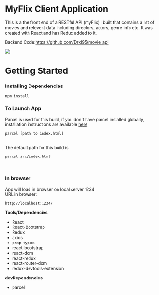 # MyFlix Client Application
This is a the front end of a RESTful API (myFlix) I built that contains a list of movies and relevent data including directors, actors, genre info etc.  It was created with React and has Redux added to it.  

Backend Code:https://github.com/Drxl95/movie_api

<img src="img/myFlix-doc.gif">

# Getting Started

### Installing Dependencies
```sh
npm install
```


### To Launch App <br>
Parcel is used for this build, if you don't have parcel installed globally, installation instructions are available [here](https://parceljs.org/getting_started.html)<br>
```sh
parcel [path to index.html]
```
<br>
The default path for this build is<br>

```sh
parcel src/index.html
```
<br>

### In browser
App will load in browser on local server 1234<br>
URL in browser:<br>
```sh
http://localhost:1234/
```


__Tools/Dependencies__ 
 - React 
 - React-Bootstrap 
 - Redux
 - axios
 - prop-types
 - react-bootstrap
 - react-dom
 - react-redux
 - react-router-dom
 - redux-devtools-extension

 __devDependencies__
 - parcel

 
